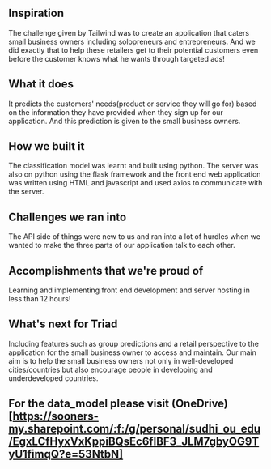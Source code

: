 ## Inspiration
The challenge given by Tailwind was to create an application that caters small business owners including solopreneurs and entrepreneurs. And we did exactly that to help these retailers get to their potential customers even before the customer knows what he wants through targeted ads! 

## What it does
It predicts the customers' needs(product or service they will go for) based on the information they have provided when they sign up for our application. And this prediction is given to the small business owners.

## How we built it
The classification model was learnt and built using python. The server was also on python using the flask framework and the front end web application was written using HTML and javascript and used axios to communicate with the server. 

## Challenges we ran into
The API side of things were new to us and ran into a lot of hurdles when we wanted to make the three parts of our application talk to each other.

## Accomplishments that we're proud of
Learning and implementing front end development and server hosting in less than 12 hours! 

## What's next for Triad
Including features such as group predictions and a retail perspective to the application for the small business owner to access and maintain. Our main aim is to help the small business owners not only in well-developed cities/countries but also encourage people in developing and underdeveloped countries. 

## For the data_model please visit (OneDrive) [https://sooners-my.sharepoint.com/:f:/g/personal/sudhi_ou_edu/EgxLCfHyxVxKppiBQsEc6fIBF3_JLM7gbyOG9TyU1fimqQ?e=53NtbN]
